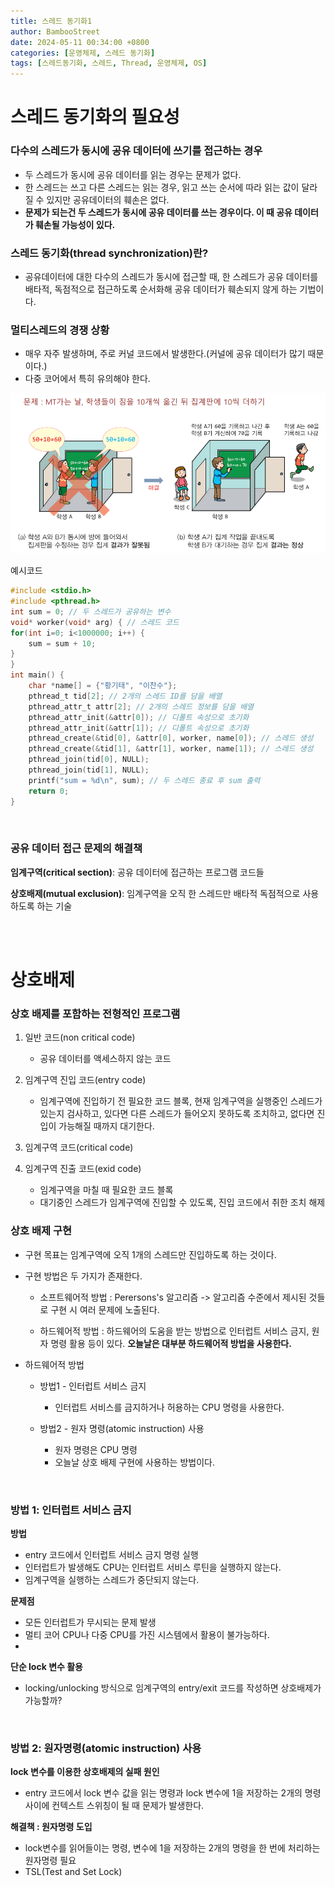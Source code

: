 ```yaml
---
title: 스레드 동기화1 
author: BambooStreet
date: 2024-05-11 00:34:00 +0800
categories: [운영체제, 스레드 동기화]
tags: [스레드동기화, 스레드, Thread, 운영체제, OS]
---
```


# 스레드 동기화의 필요성

### 다수의 스레드가 동시에 공유 데이터에 쓰기를 접근하는 경우
* 두 스레드가 동시에 공유 데이터를 읽는 경우는 문제가 없다.
* 한 스레드는 쓰고 다른 스레드는 읽는 경우, 읽고 쓰는 순서에 따라 읽는 값이 달라질 수 있지만 공유데이터의 훼손은 없다.
* **문제가 되는건 두 스레드가 동시에 공유 데이터를 쓰는 경우이다. 이 때 공유 데이터가 훼손될 가능성이 있다.**

### 스레드 동기화(thread synchronization)란?
* 공유데이터에 대한 다수의 스레드가 동시에 접근할 때, 한 스레드가 공유 데이터를 배타적, 독점적으로 접근하도록 순서화해 공유 데이터가 훼손되지 않게 하는 기법이다.


### 멀티스레드의 경쟁 상황
* 매우 자주 발생하며, 주로 커널 코드에서 발생한다.(커널에 공유 데이터가 많기 때문이다.)
* 다중 코어에서 특히 유의해야 한다.


![스레드동기화사례](assets/img/posts/20240511/스레드동기화_사례1.png)

예시코드
```c
#include <stdio.h>
#include <pthread.h>
int sum = 0; // 두 스레드가 공유하는 변수
void* worker(void* arg) { // 스레드 코드
for(int i=0; i<1000000; i++) {
    sum = sum + 10;
}
}
int main() {
    char *name[] = {"황기태", "이찬수"};
    pthread_t tid[2]; // 2개의 스레드 ID를 담을 배열
    pthread_attr_t attr[2]; // 2개의 스레드 정보를 담을 배열
    pthread_attr_init(&attr[0]); // 디폴트 속성으로 초기화
    pthread_attr_init(&attr[1]); // 디폴트 속성으로 초기화
    pthread_create(&tid[0], &attr[0], worker, name[0]); // 스레드 생성
    pthread_create(&tid[1], &attr[1], worker, name[1]); // 스레드 생성
    pthread_join(tid[0], NULL);
    pthread_join(tid[1], NULL);
    printf("sum = %d\n", sum); // 두 스레드 종료 후 sum 출력
    return 0;
}
```

<br>

### 공유 데이터 접근 문제의 해결책

 **임계구역(critical section)**: 공유 데이터에 접근하는 프로그램 코드들


 **상호배제(mutual exclusion)**: 임계구역을 오직 한 스레드만 배타적 독점적으로 사용하도록 하는 기술


<br>
<br>

# 상호배제

### 상호 배제를 포함하는 전형적인 프로그램
1. 일반 코드(non critical code)
   * 공유 데이터를 액세스하지 않는 코드
2. 임계구역 진입 코드(entry code)
   * 임계구역에 진입하기 전 필요한 코드 블록, 현재 임계구역을 실행중인 스레드가 있는지 검사하고, 있다면 다른 스레드가 들어오지 못하도록 조치하고, 없다면 진입이 가능해질 때까지 대기한다.
3. 임계구역 코드(critical code)
  
4. 임계구역 진출 코드(exid code)
   * 임계구역을 마칠 때 필요한 코드 블록
   * 대기중인 스레드가 임계구역에 진입할 수 있도록, 진입 코드에서 취한 조치 해제


### 상호 배제 구현
* 구현 목표는 임계구역에 오직 1개의 스레드만 진입하도록 하는 것이다.
* 구현 방법은 두 가지가 존재한다.
  * 소프트웨어적 방법 : Perersons's 알고리즘 -> 알고리즘 수준에서 제시된 것들로 구현 시 여러 문제에 노출된다.
  
  * 하드웨어적 방법 : 하드웨어의 도움을 받는 방법으로 인터럽트 서비스 금지, 원자 명령 활용 등이 있다. **오늘날은 대부분 하드웨어적 방법을 사용한다.**


* 하드웨어적 방법
  * 방법1 - 인터럽트 서비스 금지
    * 인터럽트 서비스를 금지하거나 허용하는 CPU 명령을 사용한다.
  
  * 방법2 - 원자 명령(atomic instruction) 사용
    * 원자 명령은 CPU 명령
    * 오늘날 상호 배제 구현에 사용하는 방법이다.

<br>

### 방법 1: 인터럽트 서비스 금지
**방법**
* entry 코드에서 인터럽트 서비스 금지 명령 실행
* 인터럽트가 발생해도 CPU는 인터럽트 서비스 루틴을 실행하지 않는다.
* 임계구역을 실행하는 스레드가 중단되지 않는다.

**문제점**
  * 모든 인터럽트가 무시되는 문제 발생
  * 멀티 코어 CPU나 다중 CPU를 가진 시스템에서 활용이 불가능하다.
  * 

**단순 lock 변수 활용**
* locking/unlocking 방식으로 임계구역의 entry/exit 코드를 작성하면 상호배제가 가능할까?

<br>

### 방법 2: 원자명령(atomic instruction) 사용

**lock 변수를 이용한 상호배제의 실패 원인**
* entry 코드에서 lock 변수 값을 읽는 명령과 lock 변수에 1을 저장하는 2개의 명령 사이에 컨텍스트 스위칭이 될 때 문제가 발생한다.

**해결책 : 원자명령 도입**
* lock변수를 읽어들이는 명령, 변수에 1을 저장하는 2개의 명령을 한 번에 처리하는 원자명령 필요
* TSL(Test and Set Lock)  
<!-- 
<br>
<br>

# 멀티 스레드 동기화 기법

### 멀티 스레드 동기화란?
* 상호 배제 기반 위에, 자원을 사용하려는 여러 스레드들이 자원을 원활히 공유하도록 하는 기법
* 동기화 프리미티브(synchronization primitives)

### 대표 기법
* locks 방식 : 뮤텍스(Mutex), 스핀락(spinlock)
* wait-signal 방식 : 세마포(semaphore)
 -->

<!-- 


<br>
<br>

# 생산자-소비자 문제 -->








<!-- kaggle 노트북 상에서 cpu 환경에서 gru 출력을 내보내는 코드

![cpu 환경에서 사진](assets/img/posts/20240505/CPU환경.png)

이상없이 잘 돌아간다.


![gpu 환경에서 사진](assets/img/posts/20240505/GPU환경.png)


하지만 GPU 환경에서는 출력 값이 cpu 환경과 달라 오류가 발생한다.

모든 코드와 변수도 동일한데 왜 이런 현상이 생길까?
 -->
